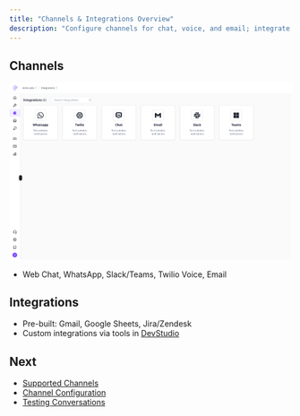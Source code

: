 ```yaml
---
title: "Channels & Integrations Overview"
description: "Configure channels for chat, voice, and email; integrate with external systems."
---
```


## Channels

![Channels Pn](/Channels.png)

- Web Chat, WhatsApp, Slack/Teams, Twilio Voice, Email

## Integrations

- Pre-built: Gmail, Google Sheets, Jira/Zendesk
- Custom integrations via tools in [DevStudio](/devstudio/overview)

## Next

- [Supported Channels](/channels/supported)
- [Channel Configuration](/channels/configuration)
- [Testing Conversations](/channels/testing)